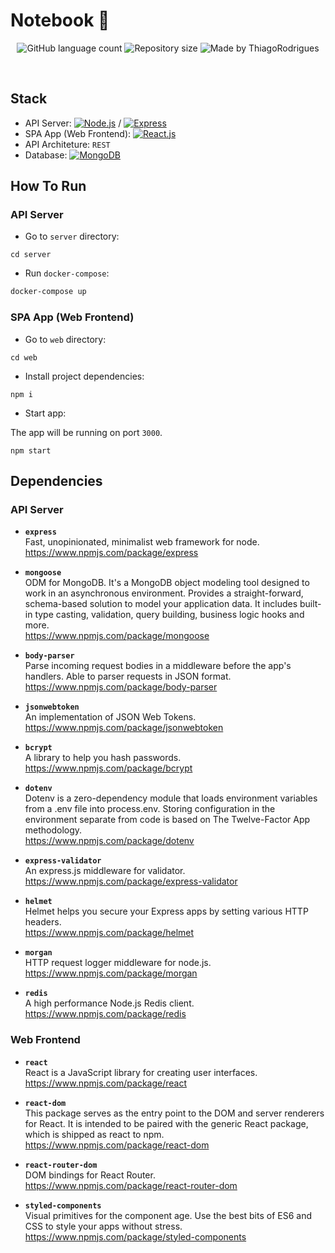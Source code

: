 # Notebook 📝

<p align="center">
  <img alt="GitHub language count" src="https://img.shields.io/github/languages/count/th92rodr/notebook?color=%237519C1">
  <img alt="Repository size" src="https://img.shields.io/github/repo-size/th92rodr/notebook">
  <img alt="Made by ThiagoRodrigues" src="https://img.shields.io/badge/made%20by-ThiagoRodrigues-%237519C1">
</p>

<p align="center">
  <a href="https://www.docker.com/"><img alt="" src="https://img.shields.io/badge/Docker-container-2496ED.svg?logo=docker"></a>
  <a href="https://www.postman.com/"><img alt="" src="https://img.shields.io/badge/Postman-API-FF6C37.svg?logo=Postman"></a>
</p>

## Stack

- API Server: <a href="https://nodejs.org/"><img src="https://img.shields.io/badge/Node.js-green.svg?logo=node.js" alt="Node.js"></a> / <a href="https://expressjs.com/"><img src="https://img.shields.io/badge/Express-green.svg?logo=node.js" alt="Express"></a>
- SPA App (Web Frontend): <a href="https://reactjs.org/"><img src="https://img.shields.io/badge/React.js-blue.svg?logo=react" alt="React.js"></a>
- API Architeture: `REST`
- Database: <a href="https://www.mongodb.com/"><img src="https://img.shields.io/badge/MongoDB-47A248.svg?logo=mongodb" alt="MongoDB"></a>

## How To Run

### API Server

- Go to `server` directory:

```
cd server
```

- Run `docker-compose`:

```sh
docker-compose up
```

### SPA App (Web Frontend)

- Go to `web` directory:

```
cd web
```

- Install project dependencies:

```
npm i
```

- Start app:

The app will be running on port `3000`.

```
npm start
```

## Dependencies

### API Server

- **`express`**</br>
  Fast, unopinionated, minimalist web framework for node.</br>
  https://www.npmjs.com/package/express

- **`mongoose`**</br>
  ODM for MongoDB. It's a MongoDB object modeling tool designed to work in an asynchronous environment. Provides a straight-forward, schema-based solution to model your application data. It includes built-in type casting, validation, query building, business logic hooks and more.</br>
  https://www.npmjs.com/package/mongoose

- **`body-parser`**</br>
  Parse incoming request bodies in a middleware before the app's handlers. Able to parser requests in JSON format.</br>
  https://www.npmjs.com/package/body-parser

- **`jsonwebtoken`**</br>
  An implementation of JSON Web Tokens.</br>
  https://www.npmjs.com/package/jsonwebtoken

- **`bcrypt`**</br>
  A library to help you hash passwords.</br>
  https://www.npmjs.com/package/bcrypt

- **`dotenv`**</br>
  Dotenv is a zero-dependency module that loads environment variables from a .env file into process.env. Storing configuration in the environment separate from code is based on The Twelve-Factor App methodology.</br>
  https://www.npmjs.com/package/dotenv

- **`express-validator`**</br>
  An express.js middleware for validator.</br>
  https://www.npmjs.com/package/express-validator

- **`helmet`**</br>
  Helmet helps you secure your Express apps by setting various HTTP headers.</br>
  https://www.npmjs.com/package/helmet

- **`morgan`**</br>
  HTTP request logger middleware for node.js.</br>
  https://www.npmjs.com/package/morgan

- **`redis`**</br>
  A high performance Node.js Redis client.</br>
  https://www.npmjs.com/package/redis

### Web Frontend

- **`react`**</br>
  React is a JavaScript library for creating user interfaces.</br>
  https://www.npmjs.com/package/react

- **`react-dom`**</br>
  This package serves as the entry point to the DOM and server renderers for React. It is intended to be paired with the generic React package, which is shipped as react to npm.</br>
  https://www.npmjs.com/package/react-dom

- **`react-router-dom`**</br>
  DOM bindings for React Router.</br>
  https://www.npmjs.com/package/react-router-dom

- **`styled-components`**</br>
  Visual primitives for the component age. Use the best bits of ES6 and CSS to style your apps without stress.</br>
  https://www.npmjs.com/package/styled-components

